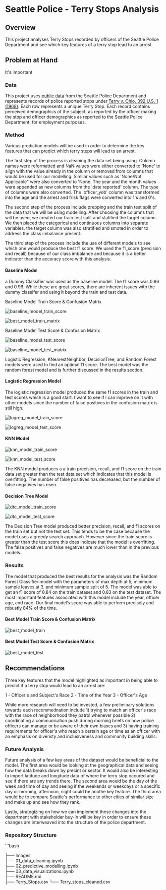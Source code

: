 # Seattle Police - Terry Stops Analysis


## Overview

This project analyses Terry Stops recorded by officers of the Seattle Police Department and see which key features of a terry stop lead to an arrest.


## Problem at Hand

It's important 


### Data

This project uses [public data](https://data.seattle.gov/Public-Safety/Terry-Stops/28ny-9ts8) from the Seattle Police Department and represents records of police reported stops under [Terry v. Ohio, 392 U.S. 1 (1968)](https://www.oyez.org/cases/1967/67). Each row represents a unique Terry Stop. Each record contains perceived demographics of the subject, as reported by the officer making the stop and officer demographics as reported to the Seattle Police Department, for employment purposes.


### Method

Various prediction models will be used in order to determine the key features that can predict which terry steps will lead to an arrest. 

The first step of the process is cleaning the data set being using. Column names were reformatted and NaN values were either converted to 'None' to align with the value already in the column or removed from columns that would be used for our modelling. Similar values such as 'None/Not Applicable" were also converted to 'None. The year and the month values were appended as new columns from the 'date reported' column. The type of columns were also converted. The 'officer_yob' column was transformed into the age and the arrest and frisk flags were converted into 1's and 0's. 

The second step of the process include prepping and the train test split of the data that we will be using modelling. After choosing the columns that will be used, we created our train test split and statified the target column. We then placed the categorical and continuous columns into separate variables. the target column was also stratified and smoted in order to address the class imbalance present.

The third step of the process include the use of different models to see which one would produce the best f1 score. We used the f1_score (precision and recall) because of our class imbalance and because it is a better indicator than the accuracy score with this analysis.

#### Baseline Model

a Dummy Classifier was used as the baseline model. The f1 score was 0.96 and 0.96. While these are great scores, there are inherent issues with the dummy classifer and using it beyond the train and test data.

Baseline Model Train Score & Confusion Matrix

![baseline_model_train_score](./Images/baseline_model_train_score.PNG)

![best_model_train_matrix](./Images/baseline_model_train_confusion_matrix.PNG)


Baseline Model Test Score & Confusion Matrix

![baseline_model_test_score](./Images/baseline_model_test_score.PNG)

![baseline_model_test_matrix](./Images/baseline_model_test_confusion_matrix.PNG)


Logistic Regression, KNearestNeighbor, DecisionTree, and Random Forest models were used to find an optimal f1 score. The best model was the random forest model and is further discussed in the results section.

#### Logistic Regression Model

The logistic regression model produced the same f1 scores in the train and test scores which is a good start. I want to see if I can improve on it with other models since the number of false positives in the confusion matrix is still high.

![logreg_model_train_score](./Images/logreg_train_score.PNG)

![logreg_model_test_score](./Images/logreg_test_score.PNG)

#### KNN Model

![knn_model_train_score](./Images/knn_train_score.PNG)

![knn_model_test_score](./Images/knn_test_score.PNG)

The KNN model produces a a train precision, recall, and f1 score on the train data set greater than the test data set which indicates that this model is overfitting. The number of false positives has decreased, but the number of false negatives has risen.

#### Decision Tree Model

![dtc_model_train_score](./Images/dtc_train_score.PNG)

![dtc_model_test_score](./Images/dtc_test_score.PNG)

The Decision Tree model produced better precision, recall, and f1 scores on the train set but not the test set. This tends to be the case because the model uses a greedy search approach. However since the train score is greater than the test score this does indicate that the model is overfitting. The false positives and false negatives are much lower than in the previous models.


### Results

The model that produced the best results for the analysis was the Random Forest Classifier model with the parameters of max depth at 5, minimum sample leaves at 3, and minimum sample split of 5. The model was able to get an f1 score of 0.84 on the train dataset and 0.83 on the test dataset. The most important features associated with this model include the year, officer age, and race. Our final model’s score was able to perform precisely and robustly 84% of the time.

#### Best Model Train Score & Confusion Matrix
![best_model_train](./Images/best_model_train_scores.PNG)

#### Best Model Test Score & Confusion Matrix
![best_model_test](./Images/best_model_test_scores.PNG)


## Recommendations

Three key features that the model highlighted as important in being able to predict if a terry stop would lead to an arrest are:

1 - Officer's and Subject's Race
2 - Time of the Year
3 - Officer's Age
 
While more research will need to be invested, a few preliminary solutions towards each recommednation include 1) trying to match an officer's race with the race of neighborhood they patrol whenever possible 2) coordinating a communication push during morning briefs on how police officers can manage or be aware of their own biases and 3) having training requirements for officer's who reach a certain age or time as an officer with an emphasis on diveristy and inclusiveness and community building skills.


### Future Analysis

Future analysis of a few key areas of the dataset would be beneficial to the model. The first area would be looking at the geographical data and seeing how the data breaks down by precint or sector. It would also be interesting to import latitude and longitude data of where the terry stop occured and see if there are any trends there. The second area would be the day of the week and time of day and seeing if the weekends or weekdays or a specific day or morning, afternoon, night could be anothe key feature. The third area would be to compare Seattle's performance to other cities of similar size and make up and see how they rank. 

Lastly, strategizing on how we can implement these changes into the department with stakeholder buy-in will be key in order to ensure these changes are interweaved into the structure of the police department.


### Repository Structure

'''bash

├── Images                  
├── 01_data_cleaning.ipynb                  
├── 02_predictive_modelling.ipynb                   
├── 03_data_visualizations.ipynb                    
├── README.md                   
├── Terry_Stops.csv
└── Terry_stops_cleaned.csv
